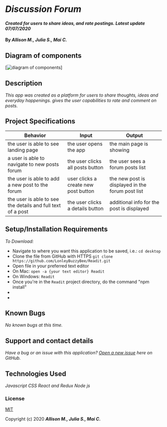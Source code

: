 # _Discussion Forum_

#### _Created for users to share ideas, and rate postings. Latest update 07/07/2020_

#### By _**Allison M., Julia S., Mai C.**_

## Diagram of components

[![ diagram of components]('./public/diagram.png')]

## Description

_This app was created as a platform for users to share thoughts, ideas and everyday happenings. gives the user capabilities to rate and comment on posts._

## Project Specifications

| Behavior | Input | Output |
|---|---|---|
|the user is able to see landing page | the user opens the app | the main page is showing |
| a user is able to navigate to new posts forum | the user clicks all posts button| the user sees a forum posts list |
| the user is able to add a new post to the forum | user clicks a create new post button | the new post is displayed in the forum post list |
|the user is able to see the details and full text of a post |the user clicks a details button| additional info for the post is displayed|

## Setup/Installation Requirements

_To Download:_

* Navigate to where you want this application to be saved, i.e.:
```cd desktop```
* Clone the file from GitHub with HTTPS
```git clone https://github.com/LonleyBuzzyBee/Readit.git```
* Open file in your preferred text editor
* On Mac: ```open -a {your text editor} Readit```
* On Windows: ```Readit```
* Once you're in the ```Readit``` project directory, do the command "npm install"
*
*


## Known Bugs

_No known bugs at this time._

## Support and contact details

_Have a bug or an issue with this application? [Open a new issue](https://github.com/LonleyBuzzyBee/Readit/issues) here on GitHub._

## Technologies Used

_Javascript_
_CSS_
_React and Redux_
_Node js_

### License

[MIT](https://choosealicense.com/licenses/mit/)

Copyright (c) 2020 **_Allison M., Julia S., Mai C._**
